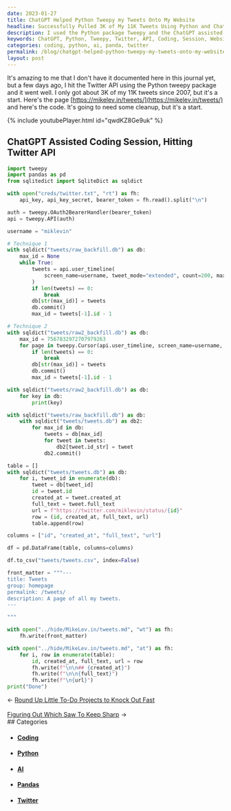 ```yaml
---
date: 2023-01-27
title: ChatGPT Helped Python Tweepy my Tweets Onto My Website
headline: Successfully Pulled 3K of My 11K Tweets Using Python and ChatGPT!
description: I used the Python package Tweepy and the ChatGPT assisted coding session to successfully access the Twitter API and pull 3K of my 11K tweets since 2007. I've posted the code on my website, and I've also created a CSV file of all the tweets I pulled. Come check out my website to see how I did it!
keywords: ChatGPT, Python, Tweepy, Twitter, API, Coding, Session, Website, CSV, File, Code, Pull, 3K, 11K, 2007
categories: coding, python, ai, panda, twitter
permalink: /blog/chatgpt-helped-python-tweepy-my-tweets-onto-my-website/
layout: post
---
```



It's amazing to me that I don't have it documented here in this journal yet,
but a few days ago, I hit the Twitter API using the Python tweepy package and
it went well. I only got about 3K of my 11K tweets since 2007, but it's a
start. Here's the page [https://mikelev.in/tweets/](https://mikelev.in/tweets/)
and here's the code. It's going to need some cleanup, but it's a start.

{% include youtubePlayer.html id="qwdKZ8Ge9uk" %}

## ChatGPT Assisted Coding Session, Hitting Twitter API

```python
import tweepy
import pandas as pd
from sqlitedict import SqliteDict as sqldict

with open("creds/twitter.txt", "rt") as fh:
    api_key, api_key_secret, bearer_token = fh.read().split("\n")

auth = tweepy.OAuth2BearerHandler(bearer_token)
api = tweepy.API(auth)

username = "miklevin"

# Technique 1
with sqldict("tweets/raw_backfill.db") as db:
    max_id = None
    while True:
        tweets = api.user_timeline(
            screen_name=username, tweet_mode="extended", count=200, max_id=max_id
        )
        if len(tweets) == 0:
            break
        db[str(max_id)] = tweets
        db.commit()
        max_id = tweets[-1].id - 1

# Technique 2
with sqldict("tweets/raw2_backfill.db") as db:
    max_id = 7567832972707979263
    for page in tweepy.Cursor(api.user_timeline, screen_name=username, max_id=max_id).pages():
        if len(tweets) == 0:
            break
        db[str(max_id)] = tweets
        db.commit()
        max_id = tweets[-1].id - 1

with sqldict("tweets/raw2_backfill.db") as db:
    for key in db:
        print(key)

with sqldict("tweets/raw_backfill.db") as db:
    with sqldict("tweets/tweets.db") as db2:
        for max_id in db:
            tweets = db[max_id]
            for tweet in tweets:
                db2[tweet.id_str] = tweet
            db2.commit()

table = []
with sqldict("tweets/tweets.db") as db:
    for i, tweet_id in enumerate(db):
        tweet = db[tweet_id]
        id = tweet.id
        created_at = tweet.created_at
        full_text = tweet.full_text
        url = f"https://twitter.com/miklevin/status/{id}"
        row = (id, created_at, full_text, url)
        table.append(row)

columns = ["id", "created_at", "full_text", "url"]

df = pd.DataFrame(table, columns=columns)

df.to_csv("tweets/tweets.csv", index=False)

front_matter = """---
title: Tweets
group: homepage
permalink: /tweets/
description: A page of all my tweets.
---

"""

with open("../hide/MikeLev.in/tweets.md", "wt") as fh:
    fh.write(front_matter)

with open("../hide/MikeLev.in/tweets.md", "at") as fh:
    for i, row in enumerate(table):
        id, created_at, full_text, url = row
        fh.write(f"\n\n## {created_at}")
        fh.write(f"\n\n{full_text}")
        fh.write(f"\n{url}")
print("Done")
```


<div class="arrow-links"><div class="post-nav-prev"><span class="arrow">&larr;&nbsp;</span><a href="/blog/round-up-little-to-do-projects-to-knock-out-fast/">Round Up Little To-Do Projects to Knock Out Fast</a></div> &nbsp; <div class="post-nav-next"><a href="/blog/figuring-out-which-saw-to-keep-sharp/">Figuring Out Which Saw To Keep Sharp</a><span class="arrow">&nbsp;&rarr;</span></div></div>
## Categories

<ul>
<li><h4><a href='/coding/'>Coding</a></h4></li>
<li><h4><a href='/python/'>Python</a></h4></li>
<li><h4><a href='/ai/'>AI</a></h4></li>
<li><h4><a href='/panda/'>Pandas</a></h4></li>
<li><h4><a href='/twitter/'>Twitter</a></h4></li></ul>